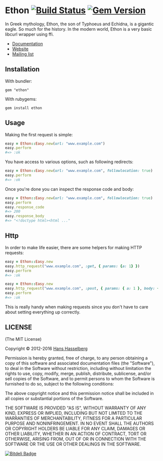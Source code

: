 #  Ethon [![Build Status](https://secure.travis-ci.org/typhoeus/ethon.png?branch=master)](http://travis-ci.org/typhoeus/ethon) [![Gem Version](https://badge.fury.io/rb/ethon.png)](http://badge.fury.io/rb/ethon)

In Greek mythology, Ethon, the son of Typhoeus and Echidna, is a gigantic eagle. So much for the history.
In the modern world, Ethon is a very basic libcurl wrapper using ffi.

* [Documentation](http://rubydoc.info/github/typhoeus/ethon/frames/Ethon)
* [Website](http://typhoeus.github.com/)
* [Mailing list](http://groups.google.com/group/typhoeus)

## Installation

With bundler:

    gem "ethon"

With rubygems:

    gem install ethon

## Usage

Making the first request is simple:

```ruby
easy = Ethon::Easy.new(url: "www.example.com")
easy.perform
#=> :ok
```

You have access to various options, such as following redirects:

```ruby
easy = Ethon::Easy.new(url: "www.example.com", followlocation: true)
easy.perform
#=> :ok
```

Once you're done you can inspect the response code and body:

```ruby
easy = Ethon::Easy.new(url: "www.example.com", followlocation: true)
easy.perform
easy.response_code
#=> 200
easy.response_body
#=> "<!doctype html><html ..."
```

## Http

In order to make life easier, there are some helpers for making HTTP requests:

```ruby
easy = Ethon::Easy.new
easy.http_request("www.example.com", :get, { params: {a: 1} })
easy.perform
#=> :ok
```

```ruby
easy = Ethon::Easy.new
easy.http_request("www.example.com", :post, { params: { a: 1 }, body: { b: 2 } })
easy.perform
#=> :ok
```

This is really handy when making requests since you don't have to care about setting
everything up correctly.

##  LICENSE

(The MIT License)

Copyright © 2012-2016 [Hans Hasselberg](http://www.hans.io)

Permission is hereby granted, free of charge, to any person obtaining a
copy of this software and associated documentation files (the "Software"),
to deal in the Software without restriction, including without
limitation the rights to use, copy, modify, merge, publish, distribute,
sublicense, and/or sell copies of the Software, and to permit persons
to whom the Software is furnished to do so, subject to the following conditions:

The above copyright notice and this permission notice shall be included
in all copies or substantial portions of the Software.

THE SOFTWARE IS PROVIDED "AS IS", WITHOUT WARRANTY OF ANY KIND, EXPRESS
OR IMPLIED, INCLUDING BUT NOT LIMITED TO THE WARRANTIES OF MERCHANTABILITY,
FITNESS FOR A PARTICULAR PURPOSE AND NONINFRINGEMENT. IN NO EVENT SHALL
THE AUTHORS OR COPYRIGHT HOLDERS BE LIABLE FOR ANY CLAIM, DAMAGES OR
OTHER LIABILITY, WHETHER IN AN ACTION OF CONTRACT, TORT OR OTHERWISE,
ARISING FROM, OUT OF OR IN CONNECTION WITH THE SOFTWARE OR THE USE OR
OTHER DEALINGS IN THE SOFTWARE.


[![Bitdeli Badge](https://d2weczhvl823v0.cloudfront.net/typhoeus/ethon/trend.png)](https://bitdeli.com/free "Bitdeli Badge")

